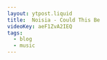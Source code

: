 ```yaml
---
layout: ytpost.liquid
title:  Noisia - Could This Be
videoKey: aeF1ZvA2IEQ
tags:
  - blog
  - music
---
```

